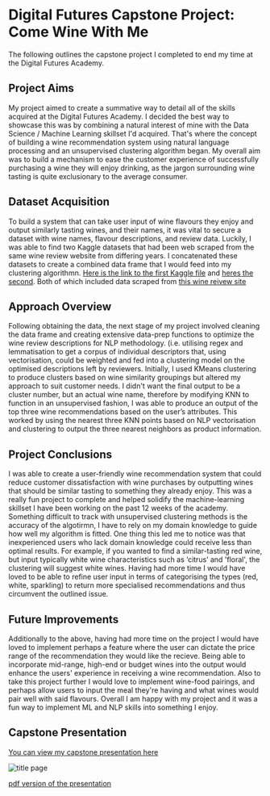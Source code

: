 Digital Futures Capstone Project: Come Wine With Me
======
The following outlines the capstone project I completed to end my time at the Digital Futures Academy.

Project Aims
------
My project aimed to create a summative way to detail all of the skills acquired at the Digital Futures Academy.
I decided the best way to showcase this was by combining a natural interest of mine with the Data Science / Machine
Learning skillset I'd acquired. That's where the concept of building a wine recommendation system using natural language 
processing and an unsupervised clustering algorithm began. My overall aim was to build a mechanism to ease the 
customer experience of successfully purchasing a wine they will enjoy drinking, as the jargon surrounding
wine tasting is quite exclusionary to the average consumer.

Dataset Acquisition
------
To build a system that can take user input of wine flavours they enjoy and output similarly tasting wines,
and their names, it was vital to secure a dataset with wine names, flavour descriptions, and review data. Luckily, I 
was able to find two Kaggle datasets that had been web scraped from the same wine review website from differing years.
I concatenated these datasets to create a combined data frame that I would feed into my clustering algorithmn. [Here is
the link to the first Kaggle file](https://www.kaggle.com/code/sudhirnl7/wine-recommender/data) and [heres the second](https://www.kaggle.com/code/theolegall/what-makes-a-wine-good/data). 
Both of which included data scraped from [this wine reivew site](https://www.winemag.com/)

Approach Overview
------
Following obtaining the data, the next stage of my project involved cleaning the data frame and creating extensive
data-prep functions to optimize the wine review descriptions for NLP methodology. (i.e. utilising regex
and lemmatisation to get a corpus of individual descriptors that, using vectorisation, could be weighted and fed 
into a clustering model on the optimised descriptions left by reviewers. Initially, I used KMeans clustering to produce
clusters based on wine similarity groupings but altered my approach to suit customer needs. I didn't want the final
output to be a cluster number, but an actual wine name, therefore by modifying KNN to function in an unsupervised fashion,
I was able to produce an output of the top three wine recommendations based on the user’s attributes. This worked by using the
nearest three KNN points based on NLP vectorisation and clustering to output the three nearest neighbors as product information.

Project Conclusions
------
I was able to create a user-friendly wine recommendation system that could reduce customer dissatisfaction with wine 
purchases by outputting wines that should be similar tasting to something they already enjoy. This was a really
fun project to complete and helped solidify the machine-learning skillset I have been working on the past 12 weeks of 
the academy. Something difficult to track with unsupervised clustering methods is the accuracy of the algotirmn,
I have to rely on my domain knowledge to guide how well my algorithm is fitted. One thing this led me to notice was that
inexperienced users who lack domain knowledge could receive less than optimal results. For example, if you wanted to find
a similar-tasting red wine, but input typically white wine characteristics such as ‘citrus’ and 'floral', the clustering will
suggest white wines. Having had more time I would have loved to be able to refine user input in terms of categorising the
types (red, white, sparkling) to return more specialised recommendations and thus circumvent the outlined issue.

Future Improvements
------
Additionally to the above, having had more time on the project I would have loved to implement perhaps a feature where the user
can dictate the price range of the recommendation they would like the recieve. Being able to incorporate mid-range, high-end
or budget wines into the output would enhance the users' experience in receiving a wine recommendation. Also to take this 
project further I would love to implement wine-food pairings, and perhaps allow users to input the meal they're having and
what wines would pair well with said flavours. Overall I am happy with my project and it was a fun way to implement ML and NLP
skills into something I enjoy.

Capstone Presentation
------
[You can view my capstone presentation here](https://docs.google.com/presentation/d/15IRw7o4vAPIsvgicCaZoDDI7o-1IiEhN2Sj5HdwHEj8/edit?usp=sharing)

![title page](https://github.com/Orla-Cronin/digital-futures-projects/blob/main/capstone_titlepage.png)

[pdf version of the presentation](https://github.com/Orla-Cronin/digital-futures-projects/blob/main/Capstone_Presentation.pdf)
